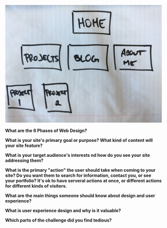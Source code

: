 ![Alt text](site-map.JPG "My Sitemap")

**What are the 6 Phases of Web Design?**

**What is your site's primary goal or purpose? What kind of content will your site feature?**

**What is your target audience's interests nd how do you see your site addressing them?**

**What is the primary "action" the user should take when coming to your site? Do you want them to search for information, contact you, or see your portfolio? It's ok to have serveral actions at once, or different actions for different kinds of visitors.**

**What are the main things someone should know about design and user experience?**

**What is user experience design and why is it valuable?**

**Which parts of the challenge did you find tedious?**